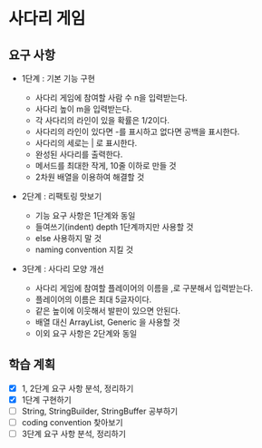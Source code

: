 # 사다리 게임

## 요구 사항

- 1단계 : 기본 기능 구현
  - 사다리 게임에 참여할 사람 수 n을 입력받는다.
  - 사다리 높이 m을 입력받는다.
  - 각 사다리의 라인이 있을 확률은 1/2이다.
  - 사다리의 라인이 있다면 -를 표시하고 없다면 공백을 표시한다.
  - 사다리의 세로는 | 로 표시한다.
  - 완성된 사다리를 출력한다.
  - 메서드를 최대한 작게, 10줄 이하로 만들 것
  - 2차원 배열을 이용하여 해결할 것

- 2단계 : 리팩토링 맛보기
  - 기능 요구 사항은 1단계와 동일
  - 들여쓰기(indent) depth 1단계까지만 사용할 것
  - else 사용하지 말 것
  - naming convention 지킬 것

- 3단계 : 사다리 모양 개선
  - 사다리 게임에 참여할 플레이어의 이름을 ,로 구분해서 입력받는다.
  - 플레이어의 이름은 최대 5글자이다.
  - 같은 높이에 이웃해서 발판이 있으면 안된다.
  - 배열 대신 ArrayList, Generic 을 사용할 것
  - 이외 요구 사항은 2단계와 동일

## 학습 계획

- [x] 1, 2단계 요구 사항 분석, 정리하기
- [x] 1단계 구현하기
- [ ] String, StringBuilder, StringBuffer 공부하기
- [ ] coding convention 찾아보기
- [ ] 3단계 요구 사항 분석, 정리하기